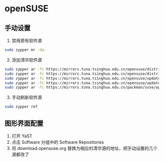 # openSUSE

## 手动设置

1. 禁用原有软件源

```bash
sudo zypper mr -da
```

2. 添加清华软件源

```bash
sudo zypper ar -fc https://mirrors.tuna.tsinghua.edu.cn/opensuse/distribution/leap/15.2/repo/oss TUNA:15.2:OSS
sudo zypper ar -fc https://mirrors.tuna.tsinghua.edu.cn/opensuse/distribution/leap/15.2/repo/non-oss TUNA:15.2:NON-OSS
sudo zypper ar -fc https://mirrors.tuna.tsinghua.edu.cn/opensuse/update/leap/15.2/oss TUNA:15.2:UPDATE-OSS
sudo zypper ar -fc https://mirrors.tuna.tsinghua.edu.cn/opensuse/update/leap/15.2/non-oss TUNA:15.2:UPDATE-NON-OSS
sudo zypper ar -fc https://mirrors.tuna.tsinghua.edu.cn/packman/suse/openSUSE_Leap_15.2/
```

3. 手动刷新软件源

```bash
sudo zypper ref
```
## 图形界面配置


1. 打开 YaST
2. 点击 Software 分组中的 Software Repositories
3. 将 download.opensuse.org 替换为相应的清华源的地址，把手动设置的几个源都改了
